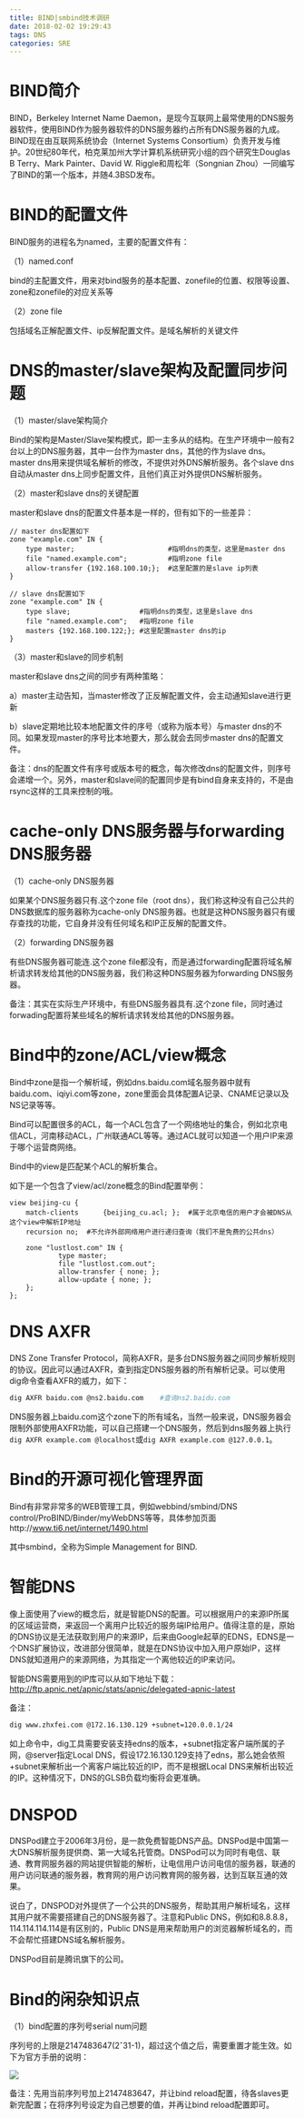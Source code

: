```yaml
---
title: BIND|smbind技术调研
date: 2018-02-02 19:29:43
tags: DNS
categories: SRE
---
```


# BIND简介

BIND，Berkeley Internet Name Daemon，是现今互联网上最常使用的DNS服务器软件，使用BIND作为服务器软件的DNS服务器约占所有DNS服务器的九成。BIND现在由互联网系统协会（Internet Systems Consortium）负责开发与维护。20世纪80年代，柏克莱加州大学计算机系统研究小组的四个研究生Douglas B Terry、Mark Painter、David W. Riggle和周松年（Songnian Zhou）一同编写了BIND的第一个版本，并随4.3BSD发布。

# BIND的配置文件

BIND服务的进程名为named，主要的配置文件有：

（1）named.conf

bind的主配置文件，用来对bind服务的基本配置、zonefile的位置、权限等设置、zone和zonefile的对应关系等

（2）zone file

包括域名正解配置文件、ip反解配置文件。是域名解析的关键文件

# DNS的master/slave架构及配置同步问题

（1）master/slave架构简介

Bind的架构是Master/Slave架构模式，即一主多从的结构。在生产环境中一般有2台以上的DNS服务器，其中一台作为master dns，其他的作为slave dns。master dns用来提供域名解析的修改，不提供对外DNS解析服务。各个slave dns自动从master dns上同步配置文件，且他们真正对外提供DNS解析服务。

（2）master和slave dns的关键配置

master和slave dns的配置文件基本是一样的，但有如下的一些差异：

```
// master dns配置如下
zone "example.com" IN {
    type master;                       #指明dns的类型，这里是master dns
    file "named.example.com";          #指明zone file
    allow-transfer {192.168.100.10;};  #这里配置的是slave ip列表
}

// slave dns配置如下
zone "example.com" IN {
    type slave;                 #指明dns的类型，这里是slave dns
    file "named.example.com";   #指明zone file
    masters {192.168.100.122;}; #这里配置master dns的ip
}
```

（3）master和slave的同步机制

master和slave dns之间的同步有两种策略：

a）master主动告知，当master修改了正反解配置文件，会主动通知slave进行更新

b）slave定期地比较本地配置文件的序号（或称为版本号）与master dns的不同。如果发现master的序号比本地要大，那么就会去同步master dns的配置文件。

备注：dns的配置文件有序号或版本号的概念，每次修改dns的配置文件，则序号会递增一个。另外，master和slave间的配置同步是有bind自身来支持的，不是由rsync这样的工具来控制的哦。

# cache-only DNS服务器与forwarding DNS服务器

（1）cache-only DNS服务器

如果某个DNS服务器只有.这个zone file（root dns），我们称这种没有自己公共的DNS数据库的服务器称为cache-only DNS服务器。也就是这种DNS服务器只有缓存查找的功能，它自身并没有任何域名和IP正反解的配置文件。

（2）forwarding DNS服务器

有些DNS服务器可能连.这个zone file都没有，而是通过forwarding配置将域名解析请求转发给其他的DNS服务器，我们称这种DNS服务器为forwarding DNS服务器。

备注：其实在实际生产环境中，有些DNS服务器具有.这个zone file，同时通过forwading配置将某些域名的解析请求转发给其他的DNS服务器。

# Bind中的zone/ACL/view概念

Bind中zone是指一个解析域，例如dns.baidu.com域名服务器中就有baidu.com、iqiyi.com等zone，zone里面会具体配置A记录、CNAME记录以及NS记录等等。

Bind可以配置很多的ACL，每一个ACL包含了一个网络地址的集合，例如北京电信ACL，河南移动ACL，广州联通ACL等等。通过ACL就可以知道一个用户IP来源于哪个运营商网络。

Bind中的view是匹配某个ACL的解析集合。

如下是一个包含了view/acl/zone概念的Bind配置举例：

```
view beijing-cu { 
    match-clients      {beijing_cu.acl; };  #属于北京电信的用户才会被DNS从这个view中解析IP地址
    recursion no;  #不允许外部网络用户进行递归查询（我们不是免费的公共dns）

    zone "lustlost.com" IN { 
            type master; 
            file "lustlost.com.out"; 
            allow-transfer { none; }; 
            allow-update { none; }; 
    };
};
```

# DNS AXFR

DNS Zone Transfer Protocol，简称AXFR，是多台DNS服务器之间同步解析规则的协议。因此可以通过AXFR，查到指定DNS服务器的所有解析记录。可以使用dig命令查看AXFR的威力，如下：

```bash
dig AXFR baidu.com @ns2.baidu.com    #查询ns2.baidu.com
```

DNS服务器上baidu.com这个zone下的所有域名，当然一般来说，DNS服务器会限制外部使用AXFR功能，可以自己搭建一个DNS服务，然后到dns服务器上执行`dig AXFR example.com @localhost`或`dig AXFR example.com @127.0.0.1`。

# Bind的开源可视化管理界面

Bind有非常非常多的WEB管理工具，例如webbind/smbind/DNS control/ProBIND/Binder/myWebDNS等等，具体参加页面http://www.ti6.net/internet/1490.html

其中smbind，全称为Simple Management for BIND.

# 智能DNS

像上面使用了view的概念后，就是智能DNS的配置。可以根据用户的来源IP所属的区域运营商，来返回一个离用户比较近的服务端IP给用户。值得注意的是，原始的DNS协议是无法获取到用户的来源IP，后来由Google起草的EDNS，EDNS是一个DNS扩展协议，改进部分很简单，就是在DNS协议中加入用户原始IP，这样DNS就知道用户的来源网络，为其指定一个离他较近的IP来访问。

智能DNS需要用到的IP库可以从如下地址下载：
http://ftp.apnic.net/apnic/stats/apnic/delegated-apnic-latest

备注：
```bash
dig www.zhxfei.com @172.16.130.129 +subnet=120.0.0.1/24
```

如上命令中，dig工具需要安装支持edns的版本，+subnet指定客户端所属的子网，@server指定Local DNS，假设172.16.130.129支持了edns，那么她会依照+subnet来解析出一个离客户端比较近的IP，而不是根据Local DNS来解析出较近的IP。这种情况下，DNS的GLSB负载均衡将会更准确。

# DNSPOD

DNSPod建立于2006年3月份，是一款免费智能DNS产品。DNSPod是中国第一大DNS解析服务提供商、第一大域名托管商。DNSPod可以为同时有电信、联通、教育网服务器的网站提供智能的解析，让电信用户访问电信的服务器，联通的用户访问联通的服务器，教育网的用户访问教育网的服务器，达到互联互通的效果。

说白了，DNSPOD对外提供了一个公共的DNS服务，帮助其用户解析域名，这样其用户就不需要搭建自己的DNS服务器了。注意和Public DNS，例如和8.8.8.8，114.114.114.114是有区别的，Public DNS是用来帮助用户的浏览器解析域名的，而不会帮忙搭建DNS域名解析服务。

DNSPod目前是腾讯旗下的公司。

# Bind的闲杂知识点

（1）bind配置的序列号serial num问题

序列号的上限是2147483647(2ˆ31-1)，超过这个值之后，需要重置才能生效。如下为官方手册的说明：

![](/images/smbind_1_1.png)

备注：先用当前序列号加上2147483647，并让bind reload配置，待各slaves更新完配置；在将序列号设定为自己想要的值，并再让bind reload配置即可。
